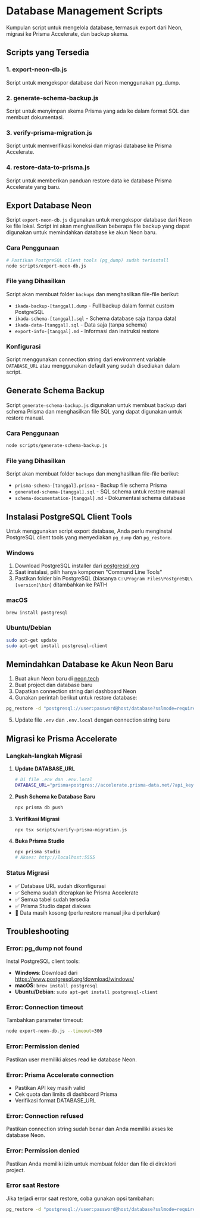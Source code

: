 # Database Management Scripts

Kumpulan script untuk mengelola database, termasuk export dari Neon, migrasi ke Prisma Accelerate, dan backup skema.

## Scripts yang Tersedia

### 1. export-neon-db.js
Script untuk mengekspor database dari Neon menggunakan pg_dump.

### 2. generate-schema-backup.js
Script untuk menyimpan skema Prisma yang ada ke dalam format SQL dan membuat dokumentasi.

### 3. verify-prisma-migration.js
Script untuk memverifikasi koneksi dan migrasi database ke Prisma Accelerate.

### 4. restore-data-to-prisma.js
Script untuk memberikan panduan restore data ke database Prisma Accelerate yang baru.

## Export Database Neon

Script `export-neon-db.js` digunakan untuk mengekspor database dari Neon ke file lokal. Script ini akan menghasilkan beberapa file backup yang dapat digunakan untuk memindahkan database ke akun Neon baru.

### Cara Penggunaan

```bash
# Pastikan PostgreSQL client tools (pg_dump) sudah terinstall
node scripts/export-neon-db.js
```

### File yang Dihasilkan

Script akan membuat folder `backups` dan menghasilkan file-file berikut:

- `ikada-backup-[tanggal].dump` - Full backup dalam format custom PostgreSQL
- `ikada-schema-[tanggal].sql` - Schema database saja (tanpa data)
- `ikada-data-[tanggal].sql` - Data saja (tanpa schema)
- `export-info-[tanggal].md` - Informasi dan instruksi restore

### Konfigurasi

Script menggunakan connection string dari environment variable `DATABASE_URL` atau menggunakan default yang sudah disediakan dalam script.

## Generate Schema Backup

Script `generate-schema-backup.js` digunakan untuk membuat backup dari schema Prisma dan menghasilkan file SQL yang dapat digunakan untuk restore manual.

### Cara Penggunaan

```bash
node scripts/generate-schema-backup.js
```

### File yang Dihasilkan

Script akan membuat folder `backups` dan menghasilkan file-file berikut:

- `prisma-schema-[tanggal].prisma` - Backup file schema Prisma
- `generated-schema-[tanggal].sql` - SQL schema untuk restore manual
- `schema-documentation-[tanggal].md` - Dokumentasi schema database

## Instalasi PostgreSQL Client Tools

Untuk menggunakan script export database, Anda perlu menginstal PostgreSQL client tools yang menyediakan `pg_dump` dan `pg_restore`.

### Windows

1. Download PostgreSQL installer dari [postgresql.org](https://www.postgresql.org/download/windows/)
2. Saat instalasi, pilih hanya komponen "Command Line Tools"
3. Pastikan folder bin PostgreSQL (biasanya `C:\Program Files\PostgreSQL\[version]\bin`) ditambahkan ke PATH

### macOS

```bash
brew install postgresql
```

### Ubuntu/Debian

```bash
sudo apt-get update
sudo apt-get install postgresql-client
```

## Memindahkan Database ke Akun Neon Baru

1. Buat akun Neon baru di [neon.tech](https://neon.tech)
2. Buat project dan database baru
3. Dapatkan connection string dari dashboard Neon
4. Gunakan perintah berikut untuk restore database:

```bash
pg_restore -d "postgresql://user:password@host/database?sslmode=require" path/to/ikada-backup-[tanggal].dump
```

5. Update file `.env` dan `.env.local` dengan connection string baru

## Migrasi ke Prisma Accelerate

### Langkah-langkah Migrasi

1. **Update DATABASE_URL**
   ```bash
   # Di file .env dan .env.local
   DATABASE_URL="prisma+postgres://accelerate.prisma-data.net/?api_key=YOUR_API_KEY"
   ```

2. **Push Schema ke Database Baru**
   ```bash
   npx prisma db push
   ```

3. **Verifikasi Migrasi**
   ```bash
   npx tsx scripts/verify-prisma-migration.js
   ```

4. **Buka Prisma Studio**
   ```bash
   npx prisma studio
   # Akses: http://localhost:5555
   ```

### Status Migrasi
- ✅ Database URL sudah dikonfigurasi
- ✅ Schema sudah diterapkan ke Prisma Accelerate
- ✅ Semua tabel sudah tersedia
- ✅ Prisma Studio dapat diakses
- 📝 Data masih kosong (perlu restore manual jika diperlukan)

## Troubleshooting

### Error: pg_dump not found
Instal PostgreSQL client tools:
- **Windows**: Download dari https://www.postgresql.org/download/windows/
- **macOS**: `brew install postgresql`
- **Ubuntu/Debian**: `sudo apt-get install postgresql-client`

### Error: Connection timeout
Tambahkan parameter timeout:
```bash
node export-neon-db.js --timeout=300
```

### Error: Permission denied
Pastikan user memiliki akses read ke database Neon.

### Error: Prisma Accelerate connection
- Pastikan API key masih valid
- Cek quota dan limits di dashboard Prisma
- Verifikasi format DATABASE_URL

### Error: Connection refused

Pastikan connection string sudah benar dan Anda memiliki akses ke database Neon.

### Error: Permission denied

Pastikan Anda memiliki izin untuk membuat folder dan file di direktori project.

### Error saat Restore

Jika terjadi error saat restore, coba gunakan opsi tambahan:

```bash
pg_restore -d "postgresql://user:password@host/database?sslmode=require" --no-owner --no-privileges path/to/ikada-backup-[tanggal].dump
```